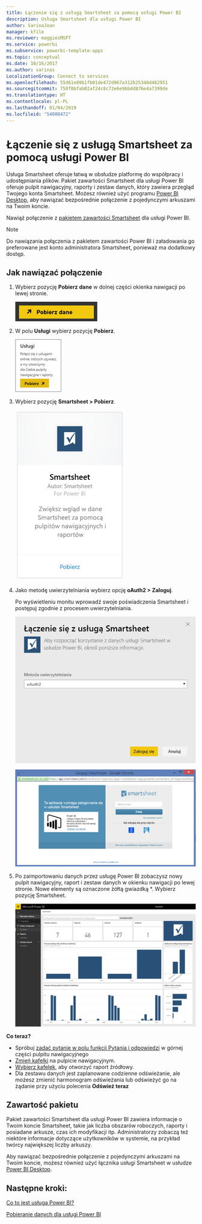 ```yaml
---
title: Łączenie się z usługą Smartsheet za pomocą usługi Power BI
description: Usługa Smartsheet dla usługi Power BI
author: SarinaJoan
manager: kfile
ms.reviewer: maggiesMSFT
ms.service: powerbi
ms.subservice: powerbi-template-apps
ms.topic: conceptual
ms.date: 10/16/2017
ms.author: sarinas
LocalizationGroup: Connect to services
ms.openlocfilehash: 55d61e89b1fb01de472d967a312b25340d482951
ms.sourcegitcommit: 750f0bfab02af24c8c72e6e9bbdd876e4a7399de
ms.translationtype: HT
ms.contentlocale: pl-PL
ms.lasthandoff: 01/04/2019
ms.locfileid: "54008472"
---
```

# <a name="connect-to-smartsheet-with-power-bi"></a>Łączenie się z usługą Smartsheet za pomocą usługi Power BI
Usługa Smartsheet oferuje łatwą w obsłudze platformę do współpracy i udostępniania plików. Pakiet zawartości Smartsheet dla usługi Power BI oferuje pulpit nawigacyjny, raporty i zestaw danych, który zawiera przegląd Twojego konta Smartsheet. Możesz również użyć programu [Power BI Desktop](desktop-connect-to-data.md), aby nawiązać bezpośrednie połączenie z pojedynczymi arkuszami na Twoim koncie. 

Nawiąż połączenie z [pakietem zawartości Smartsheet](https://app.powerbi.com/groups/me/getdata/services/smartsheet) dla usługi Power BI.

>[!NOTE]
>Do nawiązania połączenia z pakietem zawartości Power BI i załadowania go preferowane jest konto administratora Smartsheet, ponieważ ma dodatkowy dostęp.

## <a name="how-to-connect"></a>Jak nawiązać połączenie
1. Wybierz pozycję **Pobierz dane** w dolnej części okienka nawigacji po lewej stronie.
   
   ![](media/service-connect-to-smartsheet/pbi_getdata.png)
2. W polu **Usługi** wybierz pozycję **Pobierz**.
   
   ![](media/service-connect-to-smartsheet/pbi_getservices.png) 
3. Wybierz pozycję **Smartsheet \> Pobierz**.
   
   ![](media/service-connect-to-smartsheet/smartsheet.png)
4. Jako metodę uwierzytelniania wybierz opcję **oAuth2 \> Zaloguj**.
   
   Po wyświetleniu monitu wprowadź swoje poświadczenia Smartsheet i postępuj zgodnie z procesem uwierzytelniania.
   
   ![](media/service-connect-to-smartsheet/creds.png)
   
   ![](media/service-connect-to-smartsheet/creds2.png)
5. Po zaimportowaniu danych przez usługę Power BI zobaczysz nowy pulpit nawigacyjny, raport i zestaw danych w okienku nawigacji po lewej stronie. Nowe elementy są oznaczone żółtą gwiazdką \*. Wybierz pozycję Smartsheet.
   
   ![](media/service-connect-to-smartsheet/dashboard.png)

**Co teraz?**

* Spróbuj [zadać pytanie w polu funkcji Pytania i odpowiedzi](consumer/end-user-q-and-a.md) w górnej części pulpitu nawigacyjnego
* [Zmień kafelki](service-dashboard-edit-tile.md) na pulpicie nawigacyjnym.
* [Wybierz kafelek](consumer/end-user-tiles.md), aby otworzyć raport źródłowy.
* Dla zestawu danych jest zaplanowane codzienne odświeżanie, ale możesz zmienić harmonogram odświeżania lub odświeżyć go na żądanie przy użyciu polecenia **Odśwież teraz**

## <a name="whats-included"></a>Zawartość pakietu
Pakiet zawartości Smartsheet dla usługi Power BI zawiera informacje o Twoim koncie Smartsheet, takie jak liczba obszarów roboczych, raporty i posiadane arkusze, czas ich modyfikacji itp. Administratorzy zobaczą też niektóre informacje dotyczące użytkowników w systemie, na przykład twórcy największej liczby arkuszy.  

Aby nawiązać bezpośrednie połączenie z pojedynczymi arkuszami na Twoim koncie, możesz również użyć łącznika usługi Smartsheet w usłudze [Power BI Desktop](desktop-connect-to-data.md).  

## <a name="next-steps"></a>Następne kroki:

[Co to jest usługa Power BI?](power-bi-overview.md)

[Pobieranie danych dla usługi Power BI](service-get-data.md)